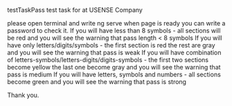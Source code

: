 testTaskPass
test task for  at USENSE Company

please open terminal and write ng serve
when page is ready  you can write a password to check it.
If you will have less than 8 symbols - all sections will be red and you will see the warning that pass length < 8 symbols
If you will have only letters/digits/symbols - the first section is red the rest are gray and you will see the warning that pass is weak
If you will have combination of letters-symbols/letters-digits/digits-symbols -  the first two sections become yellow the last one become gray and you will see the warning that pass is medium
If you will have letters, symbols and numbers - all sections become green and you will see the warning that pass is strong

Thank you.
